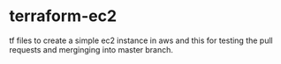 # terraform-ec2
tf files to create a simple ec2 instance in aws
and this for testing the pull requests and merginging into master branch.
